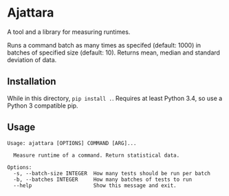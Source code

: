 Ajattara
========

A tool and a library for measuring runtimes.

Runs a command batch as many times as specifed (default: 1000) in
batches of specified size (default: 10). Returns mean, median and
standard deviation of data.

Installation
------------

While in this directory, `pip install .`. Requires at least Python 3.4,
so use a Python 3 compatible pip.

Usage
-----

    Usage: ajattara [OPTIONS] COMMAND [ARG]...

      Measure runtime of a command. Return statistical data.

    Options:
      -s, --batch-size INTEGER  How many tests should be run per batch
      -b, --batches INTEGER     How many batches of tests to run
      --help                    Show this message and exit.
